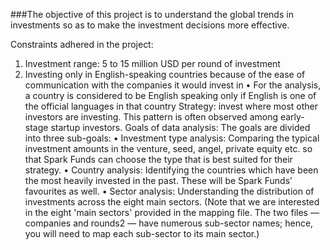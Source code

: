 ###The objective of this project is to understand the global trends in investments so as to make the investment decisions more effective.

Constraints adhered in the project:
1.	Investment range: 5 to 15 million USD per round of investment
2.	Investing only in English-speaking countries because of the ease of communication with the companies it would invest in
•	For the analysis, a country is considered to be English speaking only if English is one of the official languages in that country
Strategy: invest where most other investors are investing. This pattern is often observed among early-stage startup investors.
Goals of data analysis: The goals are divided into three sub-goals:
•	Investment type analysis: Comparing the typical investment amounts in the venture, seed, angel, private equity etc. so that Spark Funds can choose the type that is best suited for their strategy.
•	Country analysis: Identifying the countries which have been the most heavily invested in the past. These will be Spark Funds’ favourites as well.
•	Sector analysis: Understanding the distribution of investments across the eight main sectors. (Note that we are interested in the eight 'main sectors' provided in the mapping file. The two files — companies and rounds2 — have numerous sub-sector names; hence, you will need to map each sub-sector to its main sector.)



